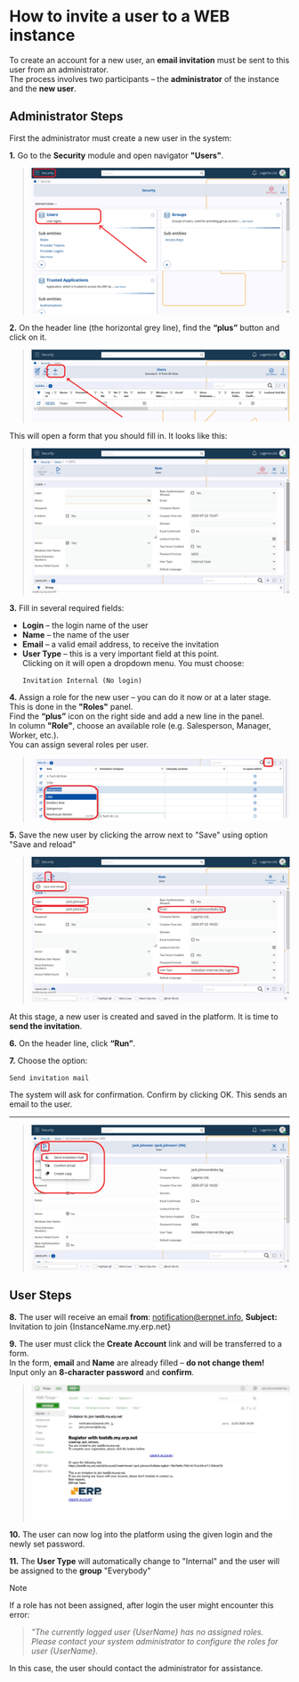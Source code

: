 # How to invite a user to a WEB instance

To create an account for a new user, an **email invitation** must be sent to this user from an administrator.  
The process involves two participants – the **administrator** of the instance and the **new user**.

## Administrator Steps

First the administrator must create a new user in the system:

**1.** Go to the **Security** module and open navigator **"Users"**.
>![Navigator](pictures/navuser.png)


**2.** On the header line (the horizontal grey line), find the **“plus”** button and click on it.  
>![AddUser](pictures/plususer.png)

This will open a form that you should fill in. It looks like this:
>![Form](pictures/formuser.png)

**3.** Fill in several required fields:
   - **Login** – the login name of the user
   - **Name** – the name of the user
   - **Email** – a valid email address, to receive the invitation
   - **User Type** – this is a very important field at this point.  
     Clicking on it will open a dropdown menu. You must choose:  
     ```text
     Invitation Internal (No login)
     ```

**4.** Assign a role for the new user – you can do it now or at a later stage.  
   This is done in the **"Roles"** panel.  
   Find the **“plus”** icon on the right side and add a new line in the panel.  
   In column **"Role"**, choose an available role (e.g. Salesperson, Manager, Worker, etc.).  
   You can assign several roles per user.
  > ![Role](pictures/roleuser.png)

**5.** Save the new user by clicking the arrow next to "Save" using option "Save and reload"
   
> ![FilledForm](pictures/readyuser.png)
   
   At this stage, a new user is created and saved in the platform. It is time to **send the invitation**.

**6.** On the header line, click **“Run”**.

**7.** Choose the option:  
   ```text
   Send invitation mail
   ```  
The system will ask for confirmation. Confirm by clicking OK. This sends an email to the user.

---
> ![Invite](pictures/inviteuser.png)

## User Steps

**8.** The user will receive an email **from**: notification@erpnet.info,  **Subject:**   Invitation to join {InstanceName.my.erp.net}
   
**9.** The user must click the **Create Account** link and will be transferred to a form.  
   In the form, **email** and **Name** are already filled – **do not change them!**  
   Input only an **8-character password** and **confirm**.
   
> ![mail](pictures/mailuser.png)

**10.** The user can now log into the platform using the given login and the newly set password.

**11.** The **User Type** will automatically change to "Internal" and the user will be assigned to the **group** "Everybody"
  
> [!NOTE] 
If a role has not been assigned, after login the user might encounter this error:
> 
> _"The currently logged user {UserName} has no assigned roles.
> Please contact your system administrator to configure the roles for user {UserName}._

In this case, the user should contact the administrator for assistance.
   
